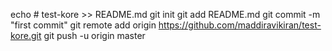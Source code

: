 echo # test-kore >> README.md
git init
git add README.md
git commit -m "first commit"
git remote add origin https://github.com/maddiravikiran/test-kore.git
git push -u origin master
